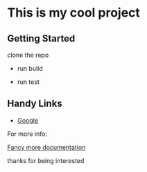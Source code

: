 # This is my cool project

## Getting Started

clone the repo

* run build

* run test

## Handy Links

- [Google](https://google.com)



For more info:

[Fancy more documentation](docs/more-info.md)


thanks for being interested

